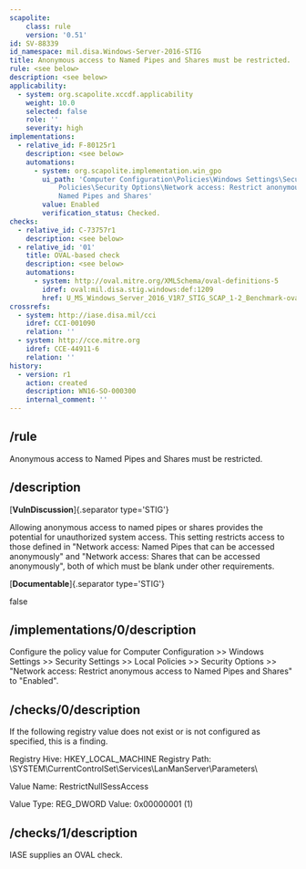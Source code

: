 ```yaml
---
scapolite:
    class: rule
    version: '0.51'
id: SV-88339
id_namespace: mil.disa.Windows-Server-2016-STIG
title: Anonymous access to Named Pipes and Shares must be restricted.
rule: <see below>
description: <see below>
applicability:
  - system: org.scapolite.xccdf.applicability
    weight: 10.0
    selected: false
    role: ''
    severity: high
implementations:
  - relative_id: F-80125r1
    description: <see below>
    automations:
      - system: org.scapolite.implementation.win_gpo
        ui_path: 'Computer Configuration\Policies\Windows Settings\Security Settings\Local
            Policies\Security Options\Network access: Restrict anonymous access to
            Named Pipes and Shares'
        value: Enabled
        verification_status: Checked.
checks:
  - relative_id: C-73757r1
    description: <see below>
  - relative_id: '01'
    title: OVAL-based check
    description: <see below>
    automations:
      - system: http://oval.mitre.org/XMLSchema/oval-definitions-5
        idref: oval:mil.disa.stig.windows:def:1209
        href: U_MS_Windows_Server_2016_V1R7_STIG_SCAP_1-2_Benchmark-oval.xml
crossrefs:
  - system: http://iase.disa.mil/cci
    idref: CCI-001090
    relation: ''
  - system: http://cce.mitre.org
    idref: CCE-44911-6
    relation: ''
history:
  - version: r1
    action: created
    description: WN16-SO-000300
    internal_comment: ''
---
```



## /rule

Anonymous access to Named Pipes and Shares must be restricted.

## /description

[**VulnDiscussion**]{.separator type='STIG'}

Allowing anonymous access to named pipes or shares provides the potential for unauthorized system access. This setting restricts access to those defined in "Network access: Named Pipes that can be accessed anonymously" and "Network access: Shares that can be accessed anonymously", both of which must be blank under other requirements.

[**Documentable**]{.separator type='STIG'}

false

## /implementations/0/description

Configure the policy value for Computer Configuration >> Windows Settings >> Security Settings >> Local Policies >> Security Options >> "Network access: Restrict anonymous access to Named Pipes and Shares" to "Enabled".

## /checks/0/description

If the following registry value does not exist or is not configured as specified, this is a finding.

Registry Hive: HKEY_LOCAL_MACHINE
Registry Path: \SYSTEM\CurrentControlSet\Services\LanManServer\Parameters\

Value Name: RestrictNullSessAccess

Value Type: REG_DWORD
Value: 0x00000001 (1)

## /checks/1/description

IASE supplies an OVAL check.
